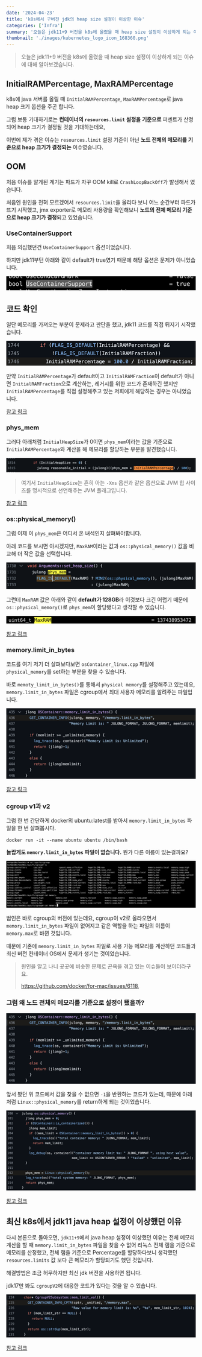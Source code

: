 ```yaml
---
date: '2024-04-23'
title: 'k8s에서 구버전 jdk의 heap size 설정이 이상한 이슈'
categories: ['Infra']
summary: '오늘은 jdk11+9 버전을 k8s에 올렸을 때 heap size 설정이 이상하게 되는 이슈에 대해 알아보겠습니다.'
thumbnail: './images/kubernetes_logo_icon_168360.png'
---
```


> 오늘은 jdk11+9 버전을 k8s에 올렸을 때 heap size 설정이 이상하게 되는 이슈에 대해 알아보겠습니다.

## InitialRAMPercentage, MaxRAMPercentage

k8s에 java 서버를 올릴 때 `InitialRAMPercentage`, `MaxRAMPercentage`로 java heap 크기 옵션을 주곤 합니다.

그럼 보통 기대하기로는 **컨테이너의 `resources.limit` 설정을 기준으로** 퍼센트가 산정되어 heap 크기가 결정될 것을 기대하는데요,

이번에 제가 겪은 이슈는 `resources.limit` 설정 기준이 아닌 **노드 전체의 메모리를 기준으로 heap 크기가 결정되는** 이슈였습니다.

## OOM

처음 이슈를 알게된 계기는 파드가 자꾸 OOM kill로 `CrashLoopBackOff`가 발생해서 였습니다.

처음엔 원인을 전혀 모르겠어서 `resources.limit`을 올리다 보니 어느 순간부터 파드가 뜨기 시작했고, jmx exporter로 메모리 사용량을 확인해보니 **노드의 전체 메모리 기준으로 heap 크기가 결정**되고 있었습니다.

### UseContainerSupport

처음 의심했던건 `UseContainerSupport` 옵션이었습니다.

하지만 jdk11부턴 아래와 같이 default가 true였기 때문에 해당 옵션은 문제가 아니었습니다.

![](./images/useContainerSupport.png)

## 코드 확인

일단 메모리를 가져오는 부분이 문제라고 판단을 했고, jdk11 코드를 직접 뒤지기 시작했습니다.

![](./images/jdk11_initialRAMFlag.png)

만약 `InitialRAMPercentage`가 default이고 `InitialRAMFraction`이 default가 아니면 `InitialRAMFraction`으로 계산하는, 레거시를 위한 코드가 존재하긴 했지만 `InitialRAMPercentage`를 직접 설정해주고 있는 저희에게 해당하는 경우는 아니었습니다.

[참고 링크](https://github.com/AdoptOpenJDK/openjdk-jdk11u/blob/jdk-11%2B9/src/hotspot/share/runtime/arguments.cpp#L1888)

### phys_mem

그러다 아래처럼 `InitialHeapSize`가 0이면 `phys_mem`이라는 값을 기준으로 `InitialRAMPercentage`와 계산을 해 메모리를 할당하는 부분을 발견했습니다.

![](./images/jdk11_InitialRAMPercentage.png)

> 여기서 `InitialHeapSize`는 흔히 아는 `-Xms` 옵션과 같은 옵션으로 JVM 힙 사이즈를 명시적으로 선언해주는 JVM 플래그입니다.

[참고 링크](https://github.com/AdoptOpenJDK/openjdk-jdk11u/blob/jdk-11%2B9/src/hotspot/share/runtime/arguments.cpp#L1957)

### os::physical_memory()

그럼 이제 이 `phys_mem`은 어디서 온 녀석인지 살펴봐야합니다.

아래 코드를 보시면 아시겠지만, `MaxRAM`이라는 값과 `os::physical_memory()` 값을 비교해 더 작은 값을 선택합니다.

![](./images/jdk11_phys_mem.png)

그런데 `MaxRAM` 값은 아래와 같이 **default가 128GB**라 이것보다 크긴 어렵기 때문에 `os::physical_memory()`로 `phys_mem`이 할당됐다고 생각할 수 있습니다.

![](./images/jdk11_maxRAM_default.png)

[참고 링크](https://github.com/AdoptOpenJDK/openjdk-jdk11u/blob/jdk-11%2B9/src/hotspot/share/runtime/arguments.cpp#L1873)

### memory.limit_in_bytes

코드를 여기 저기 더 살펴보다보면 `osContainer_linux.cpp` 파일에 `physical_memory`를 set하는 부분을 찾을 수 있습니다.

바로 `memoty_limit_in_bytes()`를 통해서 `physical memory`를 설정해주고 있는데요, `memory.limit_in_bytes` 파일은 cgroup에서 최대 사용자 메모리를 알려주는 파일입니다.

![](./images/jdk11_memory_limit_in_bytes.png)

[참고 링크](https://github.com/AdoptOpenJDK/openjdk-jdk11u/blob/jdk-11%2B9/src/hotspot/os/linux/osContainer_linux.cpp#L436)

### cgroup v1과 v2

그럼 한 번 간단하게 docker의 ubuntu:latest를 받아서 `memory.limit_in_bytes` 파일을 한 번 살펴봅시다.

```shell
docker run -it --name ubuntu ubuntu /bin/bash
```

**놀랍게도 `memory.limit_in_bytes` 파일이 없습니다.** 뭔가 다른 이름이 있는걸까요?

![](./images/ubuntu_latest.png)

범인은 바로 cgroup의 버전에 있는데요, cgroup이 v2로 올라오면서 `memory.limit_in_bytes` 파일이 없어지고 같은 역할을 하는 파일의 이름이 `memory.max`로 바뀐 것입니다. 

때문에 기존에 `memory.limit_in_bytes` 파일로 사용 가능 메모리를 계산하던 코드들과 최신 버전 컨테이너 OS에서 문제가 생기는 것이었습니다.

> 원인을 알고 나니 곳곳에 비슷한 문제로 곤욕을 겪고 있는 이슈들이 보이더라구요.
>
> https://github.com/docker/for-mac/issues/6118, 

### 그럼 왜 노드 전체의 메모리를 기준으로 설정이 됐을까?

![](./images/jdk11_memory_limit_in_bytes.png)

앞서 봤던 위 코드에서 값을 찾을 수 없으면 `-1`을 반환하는 코드가 있는데, 때문에 아래처럼 `Linux::physical_memory`를 return하게 되는 것이었습니다.

![](./images/jdk11_physical_memory.png)

[참고 링크](https://github.com/AdoptOpenJDK/openjdk-jdk11u/blob/jdk-11%2B9/src/hotspot/os/linux/os_linux.cpp#L212)

## 최신 k8s에서 jdk11 java heap 설정이 이상했던 이유

다시 본론으로 돌아오면, `jdk11+9`에서 java heap 설정이 이상했던 이유는 전체 메모리 계산을 할 때 `memory.limit_in_bytes` 파일을 찾을 수 없어 리눅스 전체 램을 기준으로 메모리를 산정했고, 전체 램을 기준으로 Percentage를 할당하다보니 생각했던 `resources.limits` 값 보다 큰 메모리가 할당되기도 했던 것입니다.

해결방법은 조금 허무하지만 최신 jdk 버전을 사용하면 됩니다.

jdk17만 봐도 `cgroupV2`에 대응한 코드가 있다는 것을 알 수 있습니다.

![](./images/jdk17_cgroupv2.png)

[참고 링크](https://github.com/AdoptOpenJDK/openjdk-jdk/blob/master/src/hotspot/os/linux/cgroupV2Subsystem_linux.cpp#L225)